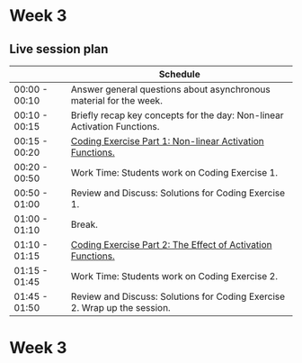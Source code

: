# Week 3

## Live session plan

|                | Schedule                                                    |
|----------------|-------------------------------------------------------------|
|00:00 - 00:10   |Answer general questions about asynchronous material for the week.|
|00:10 - 00:15   |Briefly recap key concepts for the day: Non-linear Activation Functions.|
|00:15 - 00:20   |[Coding Exercise Part 1: Non-linear Activation Functions.](https://colab.research.google.com/github/emmanueliarussi/DU-DeepLearning/blob/master/week_2/Coding_Exercise_Part_1_Non-linear_Activation_Functions.ipynb)|
|00:20 - 00:50   |Work Time: Students work on Coding Exercise 1.                  |
|00:50 - 01:00   |Review and Discuss: Solutions for Coding Exercise 1.            |
|01:00 - 01:10   |Break.            |
|01:10 - 01:15   |[Coding Exercise Part 2: The Effect of Activation Functions.](https://colab.research.google.com/github/emmanueliarussi/DU-DeepLearning/blob/master/week_2/Coding_Exercise_Part_2_The_Effect_of_Activation_Functions.ipynb) |
|01:15 - 01:45   |Work Time: Students work on Coding Exercise 2.                  |
|01:45 - 01:50   |Review and Discuss: Solutions for Coding Exercise 2. Wrap up the session.       |

# Week 3
